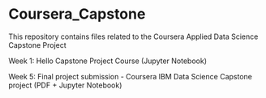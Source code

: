 # Coursera_Capstone
This repository contains files related to the Coursera Applied Data Science Capstone Project

Week 1: Hello Capstone Project Course (Jupyter Notebook)

Week 5: Final project submission - Coursera IBM Data Science Capstone project (PDF + Jupyter Notebook)
